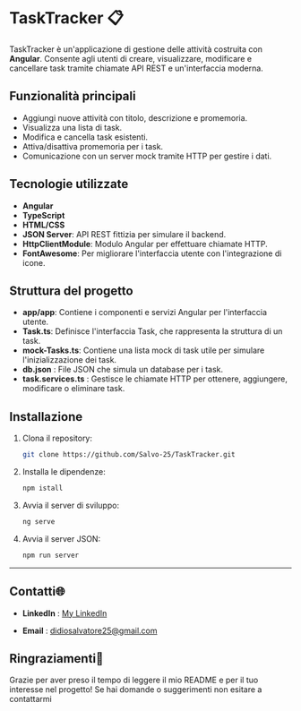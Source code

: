 # TaskTracker :clipboard:

TaskTracker è un'applicazione di gestione delle attività costruita con **Angular**. Consente agli utenti di creare, visualizzare, modificare e cancellare task tramite chiamate API REST e un'interfaccia moderna.

## Funzionalità principali

- Aggiungi nuove attività con titolo, descrizione e promemoria.
- Visualizza una lista di task.
- Modifica e cancella task esistenti.
- Attiva/disattiva promemoria per i task.
- Comunicazione con un server mock tramite HTTP per gestire i dati.

## Tecnologie utilizzate

- **Angular**
- **TypeScript**
- **HTML/CSS**
- **JSON Server**: API REST fittizia per simulare il backend.
- **HttpClientModule**: Modulo Angular per effettuare chiamate HTTP.
- **FontAwesome**: Per migliorare l'interfaccia utente con l'integrazione di icone.

## Struttura del progetto

  - **app/app**: Contiene i componenti e servizi Angular per l'interfaccia utente.
  - **Task.ts**: Definisce l'interfaccia Task, che rappresenta la struttura di un task.
  - **mock-Tasks.ts**: Contiene una lista mock di task utile per simulare l'inizializzazione dei task.
  - **db.json** : File JSON che simula un database per i task.
  - **task.services.ts** : Gestisce le chiamate HTTP per ottenere, aggiungere, modificare o eliminare task.

## Installazione

1. Clona il repository:
    ```bash
   git clone https://github.com/Salvo-25/TaskTracker.git
2. Installa le dipendenze:
   ```bash
   npm istall
3. Avvia il server di sviluppo:
   ```bash
   ng serve
4. Avvia il server JSON:
   ```bash
   npm run server

---

## Contatti🌐  

- **LinkedIn**  : [My LinkedIn](https://www.linkedin.com/in/salvatore-di-dio-/)

- **Email**  : didiosalvatore25@gmail.com

## Ringraziamenti🙌 

Grazie per aver preso il tempo di leggere il mio README e per il tuo interesse nel progetto! Se hai domande o suggerimenti non esitare a contattarmi



  
